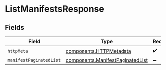# ListManifestsResponse


## Fields

| Field                                                                                | Type                                                                                 | Required                                                                             | Description                                                                          |
| ------------------------------------------------------------------------------------ | ------------------------------------------------------------------------------------ | ------------------------------------------------------------------------------------ | ------------------------------------------------------------------------------------ |
| `httpMeta`                                                                           | [components.HTTPMetadata](../../models/components/httpmetadata.md)                   | :heavy_check_mark:                                                                   | N/A                                                                                  |
| `manifestPaginatedList`                                                              | [components.ManifestPaginatedList](../../models/components/manifestpaginatedlist.md) | :heavy_minus_sign:                                                                   | N/A                                                                                  |